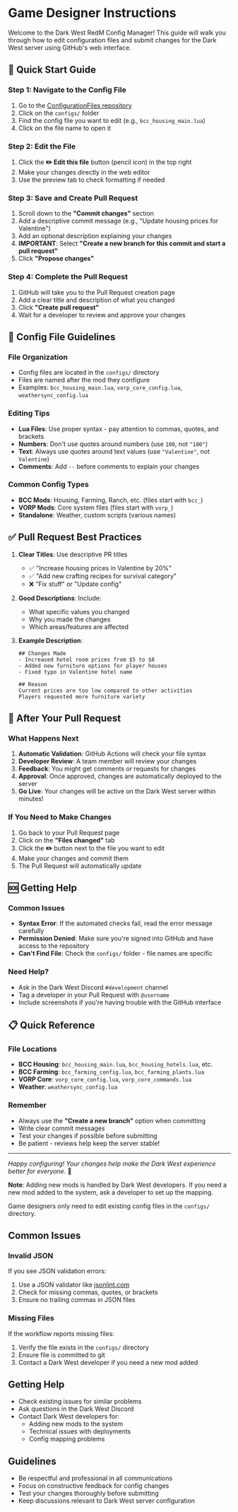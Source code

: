 # Game Designer Instructions

Welcome to the Dark West RedM Config Manager! This guide will walk you through how to edit configuration files and submit changes for the Dark West server using GitHub's web interface.

## 🎯 Quick Start Guide

### Step 1: Navigate to the Config File
1. Go to the [ConfigurationFiles repository](https://github.com/Dark-West-Company/ConfigurationFiles)
2. Click on the `configs/` folder
3. Find the config file you want to edit (e.g., `bcc_housing_main.lua`)
4. Click on the file name to open it

### Step 2: Edit the File
1. Click the **✏️ Edit this file** button (pencil icon) in the top right
2. Make your changes directly in the web editor
3. Use the preview tab to check formatting if needed

### Step 3: Save and Create Pull Request
1. Scroll down to the **"Commit changes"** section
2. Add a descriptive commit message (e.g., "Update housing prices for Valentine")
3. Add an optional description explaining your changes
4. **IMPORTANT**: Select **"Create a new branch for this commit and start a pull request"**
5. Click **"Propose changes"**

### Step 4: Complete the Pull Request
1. GitHub will take you to the Pull Request creation page
2. Add a clear title and description of what you changed
3. Click **"Create pull request"**
4. Wait for a developer to review and approve your changes

## 📁 Config File Guidelines

### File Organization
- Config files are located in the `configs/` directory
- Files are named after the mod they configure
- Examples: `bcc_housing_main.lua`, `vorp_core_config.lua`, `weathersync_config.lua`

### Editing Tips
- **Lua Files**: Use proper syntax - pay attention to commas, quotes, and brackets
- **Numbers**: Don't use quotes around numbers (use `100`, not `"100"`)
- **Text**: Always use quotes around text values (use `"Valentine"`, not `Valentine`)
- **Comments**: Add `--` before comments to explain your changes

### Common Config Types
- **BCC Mods**: Housing, Farming, Ranch, etc. (files start with `bcc_`)
- **VORP Mods**: Core system files (files start with `vorp_`)
- **Standalone**: Weather, custom scripts (various names)

## ✅ Pull Request Best Practices

1. **Clear Titles**: Use descriptive PR titles
   - ✅ "Increase housing prices in Valentine by 20%"
   - ✅ "Add new crafting recipes for survival category"
   - ❌ "Fix stuff" or "Update config"

2. **Good Descriptions**: Include:
   - What specific values you changed
   - Why you made the changes
   - Which areas/features are affected

3. **Example Description**:
   ```
   ## Changes Made
   - Increased hotel room prices from $5 to $8
   - Added new furniture options for player houses
   - Fixed typo in Valentine hotel name
   
   ## Reason
   Current prices are too low compared to other activities
   Players requested more furniture variety
   ```

## 🚀 After Your Pull Request

### What Happens Next
1. **Automatic Validation**: GitHub Actions will check your file syntax
2. **Developer Review**: A team member will review your changes
3. **Feedback**: You might get comments or requests for changes
4. **Approval**: Once approved, changes are automatically deployed to the server
5. **Go Live**: Your changes will be active on the Dark West server within minutes!

### If You Need to Make Changes
1. Go back to your Pull Request page
2. Click on the **"Files changed"** tab
3. Click the **✏️** button next to the file you want to edit
4. Make your changes and commit them
5. The Pull Request will automatically update

## 🆘 Getting Help

### Common Issues
- **Syntax Error**: If the automated checks fail, read the error message carefully
- **Permission Denied**: Make sure you're signed into GitHub and have access to the repository
- **Can't Find File**: Check the `configs/` folder - file names are specific

### Need Help?
- Ask in the Dark West Discord `#development` channel
- Tag a developer in your Pull Request with `@username`
- Include screenshots if you're having trouble with the GitHub interface

## 📋 Quick Reference

### File Locations
- **BCC Housing**: `bcc_housing_main.lua`, `bcc_housing_hotels.lua`, etc.
- **BCC Farming**: `bcc_farming_config.lua`, `bcc_farming_plants.lua`
- **VORP Core**: `vorp_core_config.lua`, `vorp_core_commands.lua`
- **Weather**: `weathersync_config.lua`

### Remember
- Always use the **"Create a new branch"** option when committing
- Write clear commit messages
- Test your changes if possible before submitting
- Be patient - reviews help keep the server stable!

---

*Happy configuring! Your changes help make the Dark West experience better for everyone.* 🤠

**Note**: Adding new mods is handled by Dark West developers. If you need a new mod added to the system, ask a developer to set up the mapping.

Game designers only need to edit existing config files in the `configs/` directory.

## Common Issues

### Invalid JSON
If you see JSON validation errors:
1. Use a JSON validator like [jsonlint.com](https://jsonlint.com)
2. Check for missing commas, quotes, or brackets
3. Ensure no trailing commas in JSON files

### Missing Files
If the workflow reports missing files:
1. Verify the file exists in the `configs/` directory
2. Ensure file is committed to git
3. Contact a Dark West developer if you need a new mod added

## Getting Help

- Check existing issues for similar problems
- Ask questions in the Dark West Discord
- Contact Dark West developers for:
  - Adding new mods to the system
  - Technical issues with deployments
  - Config mapping problems

## Guidelines

- Be respectful and professional in all communications
- Focus on constructive feedback for config changes
- Test your changes thoroughly before submitting
- Keep discussions relevant to Dark West server configuration
